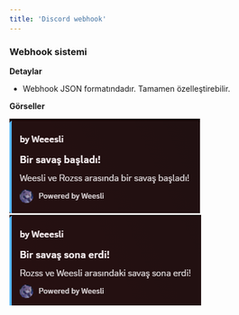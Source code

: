 ```yaml
---
title: 'Discord webhook'
---
```


### Webhook sistemi


**Detaylar**

- Webhook JSON formatındadır. Tamamen özelleştirebilir.


**Görseller**

![webhook_1](../../../../../assets/rguilds/webhooks/webhook_1.png)
![webhook_2](../../../../../assets/rguilds/webhooks/webhook_2.png)